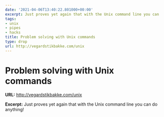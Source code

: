 ```yaml
---
date: '2021-04-06T13:40:22.801000+00:00'
excerpt: Just proves yet again that with the Unix command line you can do anything!
tags:
- unix
- pipes
- hacks
title: Problem solving with Unix commands
type: drop
url: http://vegardstikbakke.com/unix
---
```


# Problem solving with Unix commands

**URL:** http://vegardstikbakke.com/unix

**Excerpt:** Just proves yet again that with the Unix command line you can do anything!
